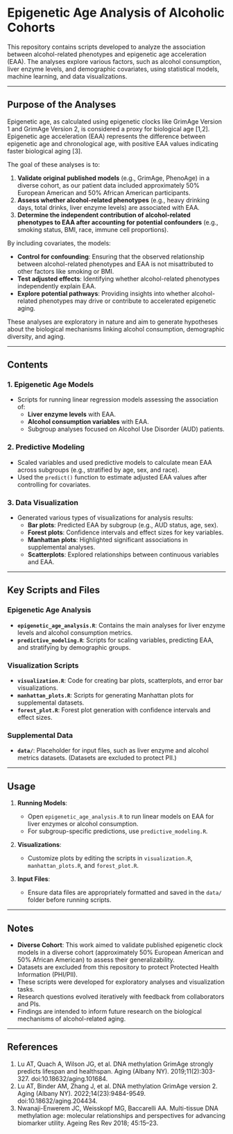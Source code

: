 # **Epigenetic Age Analysis of Alcoholic Cohorts**

This repository contains scripts developed to analyze the association between alcohol-related phenotypes and epigenetic age acceleration (EAA). The analyses explore various factors, such as alcohol consumption, liver enzyme levels, and demographic covariates, using statistical models, machine learning, and data visualizations.

---

## **Purpose of the Analyses**

Epigenetic age, as calculated using epigenetic clocks like GrimAge Version 1 and GrimAge Version 2, is considered a proxy for biological age [1,2]. Epigenetic age acceleration (EAA) represents the difference between epigenetic age and chronological age, with positive EAA values indicating faster biological aging [3]. 

The goal of these analyses is to:
1. **Validate original published models** (e.g., GrimAge, PhenoAge) in a diverse cohort, as our patient data included approximately 50% European American and 50% African American participants.
2. **Assess whether alcohol-related phenotypes** (e.g., heavy drinking days, total drinks, liver enzyme levels) are associated with EAA.
3. **Determine the independent contribution of alcohol-related phenotypes to EAA after accounting for potential confounders** (e.g., smoking status, BMI, race, immune cell proportions).

By including covariates, the models:
- **Control for confounding**: Ensuring that the observed relationship between alcohol-related phenotypes and EAA is not misattributed to other factors like smoking or BMI.
- **Test adjusted effects**: Identifying whether alcohol-related phenotypes independently explain EAA.
- **Explore potential pathways**: Providing insights into whether alcohol-related phenotypes may drive or contribute to accelerated epigenetic aging.

These analyses are exploratory in nature and aim to generate hypotheses about the biological mechanisms linking alcohol consumption, demographic diversity, and aging.

---

## **Contents**

### 1. **Epigenetic Age Models**
- Scripts for running linear regression models assessing the association of:
  - **Liver enzyme levels** with EAA.
  - **Alcohol consumption variables** with EAA.
  - Subgroup analyses focused on Alcohol Use Disorder (AUD) patients.

### 2. **Predictive Modeling**
- Scaled variables and used predictive models to calculate mean EAA across subgroups (e.g., stratified by age, sex, and race).
- Used the `predict()` function to estimate adjusted EAA values after controlling for covariates.

### 3. **Data Visualization**
- Generated various types of visualizations for analysis results:
  - **Bar plots**: Predicted EAA by subgroup (e.g., AUD status, age, sex).
  - **Forest plots**: Confidence intervals and effect sizes for key variables.
  - **Manhattan plots**: Highlighted significant associations in supplemental analyses.
  - **Scatterplots**: Explored relationships between continuous variables and EAA.

---

## **Key Scripts and Files**

### **Epigenetic Age Analysis**
- **`epigenetic_age_analysis.R`**: Contains the main analyses for liver enzyme levels and alcohol consumption metrics.
- **`predictive_modeling.R`**: Scripts for scaling variables, predicting EAA, and stratifying by demographic groups.

### **Visualization Scripts**
- **`visualization.R`**: Code for creating bar plots, scatterplots, and error bar visualizations.
- **`manhattan_plots.R`**: Scripts for generating Manhattan plots for supplemental datasets.
- **`forest_plot.R`**: Forest plot generation with confidence intervals and effect sizes.

### **Supplemental Data**
- **`data/`**: Placeholder for input files, such as liver enzyme and alcohol metrics datasets. (Datasets are excluded to protect PII.)

---

## **Usage**

1. **Running Models**:
   - Open `epigenetic_age_analysis.R` to run linear models on EAA for liver enzymes or alcohol consumption.
   - For subgroup-specific predictions, use `predictive_modeling.R`.

2. **Visualizations**:
   - Customize plots by editing the scripts in `visualization.R`, `manhattan_plots.R`, and `forest_plot.R`.

3. **Input Files**:
   - Ensure data files are appropriately formatted and saved in the `data/` folder before running scripts.

---

## **Notes**
- **Diverse Cohort**: This work aimed to validate published epigenetic clock models in a diverse cohort (approximately 50% European American and 50% African American) to assess their generalizability.
- Datasets are excluded from this repository to protect Protected Health Information (PHI/PII).
- These scripts were developed for exploratory analyses and visualization tasks.
- Research questions evolved iteratively with feedback from collaborators and PIs.
- Findings are intended to inform future research on the biological mechanisms of alcohol-related aging.

---

## **References**
1. Lu AT, Quach A, Wilson JG, et al. DNA methylation GrimAge strongly predicts lifespan and healthspan. Aging (Albany NY). 2019;11(2):303-327. doi:10.18632/aging.101684.
2. Lu AT, Binder AM, Zhang J, et al. DNA methylation GrimAge version 2. Aging (Albany NY). 2022;14(23):9484-9549. doi:10.18632/aging.204434.
3. Nwanaji-Enwerem JC, Weisskopf MG, Baccarelli AA. Multi-tissue DNA methylation age: molecular relationships and perspectives for advancing biomarker utility. Ageing Res Rev 2018; 45:15–23.


